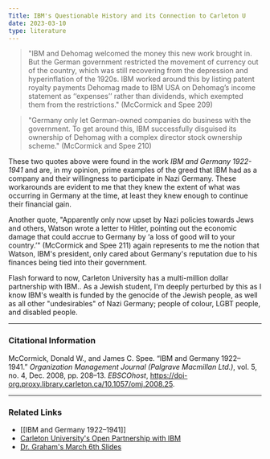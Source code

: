 ```yaml
---
Title: IBM's Questionable History and its Connection to Carleton U
date: 2023-03-10
type: literature
---
```


>"IBM and Dehomag welcomed the money this new work brought in. But the German government restricted the movement of currency out of the country, which was still recovering from the depression and hyperinflation of the 1920s. IBM worked around this by listing patent royalty payments Dehomag made to IBM USA on Dehomag’s income statement as ‘‘expenses’’ rather than dividends, which exempted them from the restrictions." (McCormick and Spee 209)

>"Germany only let German-owned companies do business with the government. To get around this, IBM successfully disguised its ownership of Dehomag with a complex director stock ownership scheme." (McCormick and Spee 210)

These two quotes above were found in the work *IBM and Germany 1922-1941* and are, in my opinion, prime examples of the greed that IBM had as a company and their willingness to participate in Nazi Germany. These workarounds are evident to me that they knew the extent of what was occurring in Germany at the time, at least they knew enough to continue their financial gain. 

Another quote, "Apparently only now upset by Nazi policies towards Jews and others, Watson wrote a letter to Hitler, pointing out the economic damage that could accrue to Germany by ‘a loss of good will to your country.’" (McCormick and Spee 211) again represents to me the notion that Watson, IBM's president, only cared about Germany's reputation due to his finances being tied into their government. 

Flash forward to now, Carleton University has a multi-million dollar partnership with IBM.. As a Jewish student, I'm deeply perturbed by this as I know IBM's wealth is funded by the genocide of the Jewish people, as well as all other "undesirables" of Nazi Germany; people of colour, LGBT people, and disabled people. 

---
### Citational Information

McCormick, Donald W., and James C. Spee. “IBM and Germany 1922–1941.” _Organization Management Journal (Palgrave Macmillan Ltd.)_, vol. 5, no. 4, Dec. 2008, pp. 208–13. _EBSCOhost_, https://doi-org.proxy.library.carleton.ca/10.1057/omj.2008.25.

---

### Related Links

- [[IBM and Germany 1922–1941]]
- [Carleton University's Open Partnership with IBM](https://carleton.ca/ips/partnerships-in-action/ibm/)
- [Dr. Graham's March 6th Slides](https://shawngraham.github.io/hist1900/assets/slides/mar6#/)